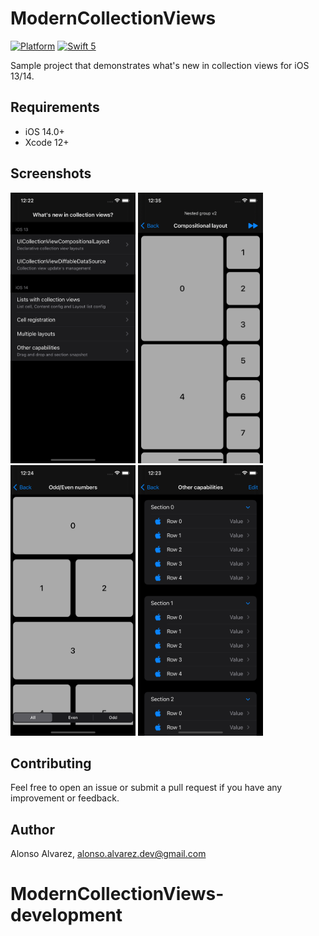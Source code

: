 # ModernCollectionViews

[![Platform](https://img.shields.io/badge/platform-iOS-yellow.svg)]()
[![Swift 5](https://img.shields.io/badge/Swift-5-orange.svg?style=flat)](https://developer.apple.com/swift/)

Sample project that demonstrates what's new in collection views for iOS 13/14.

## Requirements

- iOS 14.0+
- Xcode 12+

## Screenshots

<img src="Screenshots/Home.png" width=200 height=433> <img src="Screenshots/Compositional.png" width=200 height=433>
<img src="Screenshots/Diffable.png" width=200 height=433> <img src="Screenshots/Lists.png" width=200 height=433>

## Contributing

Feel free to open an issue or submit a pull request if you have any improvement or feedback.

## Author

Alonso Alvarez, alonso.alvarez.dev@gmail.com
# ModernCollectionViews-development

